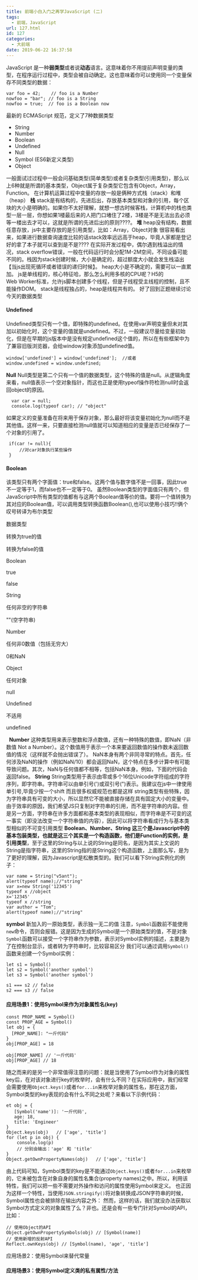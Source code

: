 ```yaml
---
title: 前端小白入门之再学JavaScript (二)
tags:
  - 前端，JavaScript
url: 127.html
id: 127
categories:
  - 大前端
date: 2019-06-22 16:37:58
---
```


JavaScript 是一种**弱类型**或者说**动态**语言。这意味着你不用提前声明变量的类型，在程序运行过程中，类型会被自动确定。这也意味着你可以使用同一个变量保存不同类型的数据：

    var foo = 42;    // foo is a Number 
    nowfoo = "bar"; // foo is a String 
    nowfoo = true;  // foo is a Boolean now

最新的 ECMAScript 规范，定义了7种数据类型

*   String
*   Number
*   Boolean
*   Undefined
*   Null
*   Symbol (ES6新定义类型)
*   Object

一般面试过过程中一般会问基础类型(简单类型)或者复杂类型(引用类型)，那么以上6种就是所谓的基本类型，Object属于复杂类型它包含有Object，Array，Function。 在计算机运算过程中变量的存放一般是俩种方式栈（stack）和堆（heap） **栈** stack是有结构的，先进后出，存放基本类型和对象的引用，每个区块的大小是明确的。如果你不太好理解，就想一想古时候客栈，计算机中的栈也类型一层一层，你想如果1楼最后来的人把门口堵住了2楼，3楼是不是无法出去必须等一楼出去才可以，这就是所谓的先进后出的原则????。 **堆** heap没有结构，数据任意存放，js中主要存放的是引用类型，比如：Array，Object对象 很容易看出来，如果进行数据查询速度比较的话stack效率远远高于heap，毕竟人家都是登记好的拿了本子就可以查到是不是???? 在实际开发过程中，偶尔遇到栈溢出的情况，stack overflow错误，一般在代码运行时会分配1M-2M空间，不同设备可能不同的。栈因为stack创建时候，大小是确定的，超过额度大小就会发生栈溢出【当js出现死循环或者错误的递归时候】。 heap大小是不确定的，需要可以一直累加。 js是单线程的，核心特征哈，那么怎么利用多核的CPU呢？H5的Web Worker标准，允许js脚本创建多个线程，但是子线程受主线程的控制，且不能操作DOM。 stack是线程独占的，heap是线程共有的。 好了回到正题继续讨论今天的数据类型

#### Undefined

Undefined类型只有一个值，即特殊的undefined。在使用var声明变量但未对其加以初始化时，这个变量的值就是undefined。不过，一般建议尽量给变量初始化，但是在早期的js版本中是没有规定undefined这个值的，所以在有些框架中为了兼容旧版浏览器，会给window对象添加undefined值。

    window['undefined'] = window['undefined'];  //或者
    window.undefined = window.undefined;

**Null** Null类型是第二个只有一个值的数据类型，这个特殊的值是null。从逻辑角度来看，null值表示一个空对象指针，而这也正是使用typeof操作符检测null时会返回object的原因。

      var car = null;  
      console.log(typeof car); // "object"

如果定义的变量准备在将来用于保存对象，那么最好将该变量初始化为null而不是其他值。这样一来，只要直接检测null值就可以知道相应的变量是否已经保存了一个对象的引用了。

     if(car != null){    
         //对car对象执行某些操作
     }

#### Boolean

该类型只有两个字面值：true和false。这两个值与数字值不是一回事，因此true不一定等于1，而false也不一定等于0。 虽然Boolean类型的字面值只有两个，但JavaScript中所有类型的值都有与这两个Boolean值等价的值。要将一个值转换为其对应的Boolean值，可以调用类型转换函数Boolean(),也可以使用小技巧!!俩个叹号转译为布尔类型

数据类型

转换为true的值

转换为false的值

Boolean

true

false

String

任何非空的字符串

""(空字符串)

Number

任何非0数值（包括无穷大）

0和NaN

Object

任何对象

null

Undefined

不适用

undefined

  **Number** 这种类型用来表示整数和浮点数值，还有一种特殊的数值，即NaN（非数值 Not a Number）。这个数值用于表示一个本来要返回数值的操作数未返回数值的情况（这样就不会抛出错误了）。 NaN本身有两个非同寻常的特点。首先，任何涉及NaN的操作（例如NaN/10）都会返回NaN，这个特点在多步计算中有可能导致问题。其次，NaN与任何值都不相等，包括NaN本身。例如，下面的代码会返回false。 **String** String类型用于表示由零或多个16位Unicode字符组成的字符序列，即字符串。字符串可以由单引号(')或双引号(")表示。我建议在js中一律使用单引号,毕竟少按一个shift 而且很多权威规范也都是这样 string类型有些特殊，因为字符串具有可变的大小，所以显然它不能被直接存储在具有固定大小的变量中。由于效率的原因，我们希望JS只复制对字符串的引用，而不是字符串的内容。但是另一方面，字符串在许多方面都和基本类型的表现相似，而字符串是不可变的这一事实（即没法改变一个字符串值的内容），因此可以将字符串看成行为与基本类型相似的不可变引用类型 **Boolean、Number、String 这三个是Javascript中的基本包装类型，也就是这三个其实是一个构造函数，他们是Function的实例，是引用类型**，至于这里的String与以上说的String是同名，是因为其实上文说的String是指字符串，这里的String指的是String这个构造函数，上面那么写，是为了更好的理解，因为Javascript是松散类型的。我们可以看下String实例化的例子：

    var name = String("v5ant");
    alert(typeof name);//"string"
    var x=new String('12345')
    typeof x //object 
    x='12345'
    typeof x //string
    var author = "Tom";
    alert(typeof name);//"string"

**symbol** 新加入的一原始类型，表示独一无二的值 注意，`Symbol`函数前不能使用`new`命令，否则会报错。这是因为生成的Symbol是一个原始类型的值，不是对象 `Symbol`函数可以接受一个字符串作为参数，表示对Symbol实例的描述，主要是为了在控制台显示，或者转为字符串时，比较容易区分 我们可以通过调用`Symbol()`函数来创建一个Symbol实例：

    let s1 = Symbol()
    let s2 = Symbol('another symbol')
    let s3 = Symbol('another symbol')
    
    s1 === s2 // false
    s2 === s3 // false

#### 应用场景1：使用Symbol来作为对象属性名(key)

    const PROP_NAME = Symbol()
    const PROP_AGE = Symbol()
    let obj = {
      [PROP_NAME]: "一斤代码"
    }
    obj[PROP_AGE] = 18
    
    obj[PROP_NAME] // '一斤代码'
    obj[PROP_AGE] // 18

随之而来的是另一个非常值得注意的问题：就是当使用了Symbol作为对象的属性key后，在对该对象进行key的枚举时，会有什么不同？在实际应用中，我们经常会需要使用`Object.keys()`或者`for...in`来枚举对象的属性名，那在这方面，Symbol类型的key表现的会有什么不同之处呢？来看以下示例代码：

    et obj = {
       [Symbol('name')]: '一斤代码',   
       age: 18,   
       title: 'Engineer'
    }
    Object.keys(obj)   // ['age', 'title']
    for (let p in obj) {   
        console.log(p)   
        // 分别会输出：'age' 和 'title'
    }
    Object.getOwnPropertyNames(obj)   // ['age', 'title']

由上代码可知，Symbol类型的key是不能通过`Object.keys()`或者`for...in`来枚举的，它未被包含在对象自身的属性名集合(property names)之中。所以，利用该特性，我们可以把一些不需要对外操作和访问的属性使用Symbol来定义。 也正因为这样一个特性，当使用`JSON.stringify()`将对象转换成JSON字符串的时候，Symbol属性也会被排除在输出内容之外： 然而，这样的话，我们就没办法获取以Symbol方式定义的对象属性了么？非也。还是会有一些专门针对Symbol的API，比如：

    // 使用Object的API
    Object.getOwnPropertySymbols(obj) // [Symbol(name)]
    // 使用新增的反射API
    Reflect.ownKeys(obj) // [Symbol(name), 'age', 'title']

应用场景2：使用Symbol来替代常量

#### 应用场景3：使用Symbol定义类的私有属性/方法